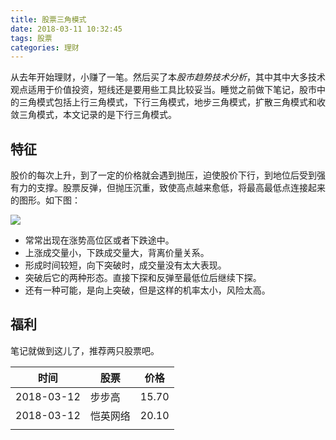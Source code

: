 ```yaml
---
title: 股票三角模式
date: 2018-03-11 10:32:45
tags: 股票
categories: 理财
---
```


从去年开始理财，小赚了一笔。然后买了本*股市趋势技术分析*，其中其中大多技术观点适用于价值投资，短线还是要用些工具比较妥当。睡觉之前做下笔记，股市中的三角模式包括上行三角模式，下行三角模式，地步三角模式，扩散三角模式和收敛三角模式，本文记录的是下行三角模式。

<!--more-->

## 特征

股价的每次上升，到了一定的价格就会遇到抛压，迫使股价下行，到地位后受到强有力的支撑。股票反弹，但抛压沉重，致使高点越来愈低，将最高最低点连接起来的图形。如下图：

![](https://ww1.sinaimg.cn/large/c0bee4a0gy1fp9bgo87mrj20y20o4tcv.jpg)

- 常常出现在涨势高位区或者下跌途中。
- 上涨成交量小，下跌成交量大，背离价量关系。
- 形成时间较短，向下突破时，成交量没有太大表现。
- 突破后它的两种形态。直接下探和反弹至最低位后继续下探。
- 还有一种可能，是向上突破，但是这样的机率太小，风险太高。

## 福利

笔记就做到这儿了，推荐两只股票吧。

| 时间       | 股票     | 价格  |
| ---------- | -------- | ----- |
| 2018-03-12 | 步步高   | 15.70 |
| 2018-03-12 | 恺英网络 | 20.10 |
|            |          |       |

 